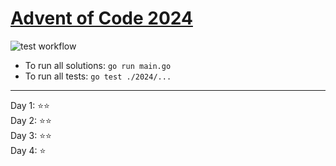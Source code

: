 # [Advent of Code 2024](https://adventofcode.com/)

![test workflow](https://github.com/joeriddles/advent-of-code-2024/actions/workflows/test.yaml/badge.svg)

- To run all solutions: `go run main.go`
- To run all tests: `go test ./2024/...`

---
Day 1: ⭐️⭐️  
Day 2: ⭐️⭐️  
Day 3: ⭐️⭐️  
Day 4: ⭐️  
